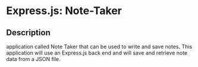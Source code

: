 # Express.js: Note-Taker

## Description

application called Note Taker that can be used to write and save notes. This application will use an Express.js back end and will save and retrieve note data from a JSON file.
